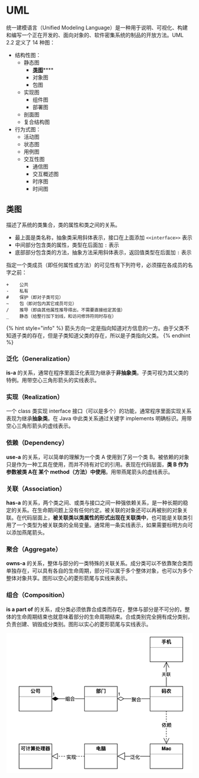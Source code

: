# UML

统一建模语言（Unified Modeling Language）是一种用于说明、可视化、构建和编写一个正在开发的、面向对象的、软件密集系统的制品的开放方法。UML 2.2 定义了 14 种图：

* 结构性图：
  * 静态图
    * [**类图**](uml.md#lei-tu)\*\*\*\*
    * 对象图
    * 包图
  * 实现图
    * 组件图
    * 部署图
  * 剖面图
  * 复合结构图
* 行为式图：
  * 活动图
  * 状态图
  * 用例图
  * 交互性图
    * 通信图
    * 交互概述图
    * 时序图
    * 时间图

## 类图

描述了系统的类集合，类的属性和类之间的关系。

* 最上面是类名称，抽象类采用斜体表示，接口在上面添加 `<<interface>>` 表示
* 中间部分包含类的属性，类型在后面加 `:` 表示
* 底部部分包含类的方法，抽象方法采用斜体表示，返回值类型在后面加 `:` 表示

指定一个类成员（即任何属性或方法）的可见性有下列符号，必须摆在各成员的名字之前：

```text
+    公共
-    私有
#    保护（即对子类可见）
~    包（即对包内其它成员可见）
/    推导（即由其他属性推导得出，不需要直接给定其值）
_    静态（给整行加下划线，和访问修饰符同时存在）
```

{% hint style="info" %}
箭头方向一定是指向知道对方信息的一方。由于父类不知道子类的存在，但是子类知道父类的存在，所以是子类指向父类。
{% endhint %}

### 泛化（Generalization）

**is-a** 的关系，通常在程序里面泛化表现为继承于**非抽象类**。子类可视为其父类的特例。用带空心三角形箭头的实线表示。

### 实现（Realization）

一个 class 类实现 interface 接口（可以是多个）的功能，通常程序里面实现关系表现为继承**抽象类**。在 Java 中此类关系通过关键字 implements 明确标识。用带空心三角形箭头的虚线表示。

### 依赖（Dependency）

**use-a** 的关系，可以简单的理解为一个类 A 使用到了另一个类 B。被依赖的对象只是作为一种工具在使用，而并不持有对它的引用。表现在代码层面，**类 B 作为参数被类 A在 某个 method（方法）中使用**。用带燕尾箭头的虚线表示。

### 关联（Association）

**has-a** 的关系，两个类之间、或类与接口之间一种强依赖关系，是一种长期的稳定的关系。在生命期问题上没有任何约定。被关联的对象还可以再被别的对象关联。在代码层面上，**被关联类以类属性的形式出现在关联类中**，也可能是关联类引用了一个类型为被关联类的全局变量。通常用一条实线表示，如果需要标明方向可以添加燕尾箭头。

### 聚合（Aggregate）

**owns-a** 的关系，整体与部分的一类特殊的关联关系。成分类可以不依靠聚合类而单独存在，可以具有各自的生命周期，部分可以属于多个整体对象，也可以为多个整体对象共享。图形以空心的菱形箭尾与实线来表示。

### 组合（Composition）

**is a part of** 的关系，成分类必须依靠合成类而存在，整体与部分是不可分的，整体的生命周期结束也就意味着部分的生命周期结束。合成类别完全拥有成分类别，负责创建、销毁成分类别。图形以实心的菱形箭尾与实线表示。

![](../../.gitbook/assets/image%20%28148%29.png)

